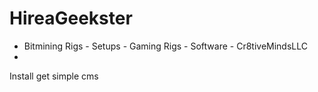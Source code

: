 # HireaGeekster
- Bitmining Rigs - Setups - Gaming Rigs - Software -
Cr8tiveMindsLLC
-
Install get simple cms
